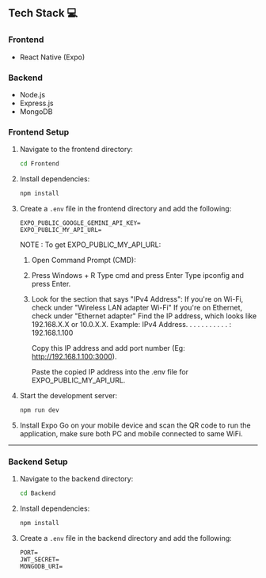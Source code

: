 ## Tech Stack 💻

### Frontend

- React Native (Expo)

### Backend

- Node.js
- Express.js
- MongoDB

### Frontend Setup

1. Navigate to the frontend directory:

   ```bash
   cd Frontend
   ```

2. Install dependencies:

   ```bash
   npm install
   ```

3. Create a `.env` file in the frontend directory and add the following:

   ```env
   EXPO_PUBLIC_GOOGLE_GEMINI_API_KEY=
   EXPO_PUBLIC_MY_API_URL=
   ```

   NOTE : To get EXPO_PUBLIC_MY_API_URL:

   1. Open Command Prompt (CMD):

   2. Press Windows + R
      Type cmd and press Enter
      Type ipconfig and press Enter.

   3. Look for the section that says "IPv4 Address":
      If you're on Wi-Fi, check under "Wireless LAN adapter Wi-Fi"
      If you're on Ethernet, check under "Ethernet adapter"
      Find the IP address, which looks like 192.168.X.X or 10.0.X.X. Example: IPv4 Address. . . . . . . . . . . : 192.168.1.100

      Copy this IP address and add port number (Eg: http://192.168.1.100:3000).

      Paste the copied IP address into the .env file for EXPO_PUBLIC_MY_API_URL.

4. Start the development server:

   ```bash
   npm run dev
   ```

5. Install Expo Go on your mobile device and scan the QR code to run the application, make sure both PC and mobile connected to same WiFi.

---

### Backend Setup

1. Navigate to the backend directory:

   ```bash
   cd Backend
   ```

2. Install dependencies:

   ```bash
   npm install
   ```

3. Create a `.env` file in the backend directory and add the following:
   ```env
   PORT=
   JWT_SECRET=
   MONGODB_URI=
   ```
